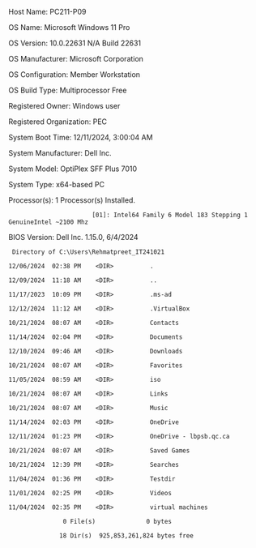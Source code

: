 Host Name:                 PC211-P09

OS Name:                   Microsoft Windows 11 Pro

OS Version:                10.0.22631 N/A Build 22631

OS Manufacturer:           Microsoft Corporation

OS Configuration:          Member Workstation

OS Build Type:             Multiprocessor Free

Registered Owner:          Windows user

Registered Organization:   PEC

System Boot Time:          12/11/2024, 3:00:04 AM

System Manufacturer:       Dell Inc.

System Model:              OptiPlex SFF Plus 7010

System Type:               x64-based PC

Processor(s):              1 Processor(s) Installed.

                           [01]: Intel64 Family 6 Model 183 Stepping 1 GenuineIntel ~2100 Mhz
                           
BIOS Version:              Dell Inc. 1.15.0, 6/4/2024
```
 Directory of C:\Users\Rehmatpreet_IT241021

12/06/2024  02:38 PM    <DIR>          .

12/09/2024  11:18 AM    <DIR>          ..

11/17/2023  10:09 PM    <DIR>          .ms-ad

12/12/2024  11:12 AM    <DIR>          .VirtualBox

10/21/2024  08:07 AM    <DIR>          Contacts

11/14/2024  02:04 PM    <DIR>          Documents

12/10/2024  09:46 AM    <DIR>          Downloads

10/21/2024  08:07 AM    <DIR>          Favorites

11/05/2024  08:59 AM    <DIR>          iso

10/21/2024  08:07 AM    <DIR>          Links

10/21/2024  08:07 AM    <DIR>          Music

11/14/2024  02:03 PM    <DIR>          OneDrive

12/11/2024  01:23 PM    <DIR>          OneDrive - lbpsb.qc.ca

10/21/2024  08:07 AM    <DIR>          Saved Games

10/21/2024  12:39 PM    <DIR>          Searches

11/04/2024  01:36 PM    <DIR>          Testdir

11/01/2024  02:25 PM    <DIR>          Videos

11/04/2024  02:35 PM    <DIR>          virtual machines

               0 File(s)              0 bytes

              18 Dir(s)  925,853,261,824 bytes free
```
